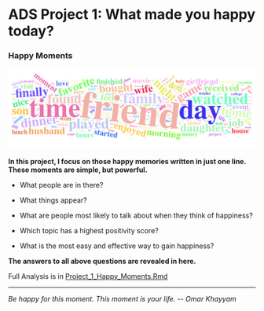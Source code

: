 # ADS Project 1: What made you happy today?

### Happy Moments

![wrodcloud](../figs/wordcloud.png)

**In this project, I focus on those happy memories written in just one line. These moments are simple, but powerful.** 

* What people are in there? 

* What things appear? 

* What are people most likely to talk about when they think of happiness?

* Which topic has a highest positivity score?

* What is the most easy and effective way to gain happiness?

**The answers to all above questions are revealed in here.**

Full Analysis is in [Project_1_Happy_Moments.Rmd](/doc/Project_1_Happy_Moments.Rmd)


******
*Be happy for this moment. This moment is your life.* -- *Omar Khayyam* 




